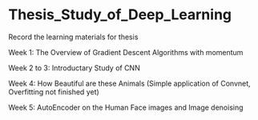 # Thesis_Study_of_Deep_Learning
Record the learning materials for thesis

Week 1: The Overview of Gradient Descent Algorithms with momentum

Week 2 to 3: Introductary Study of CNN

Week 4: How Beautiful are these Animals (Simple application of Convnet, Overfitting not finished yet)

Week 5: AutoEncoder on the Human Face images and Image denoising
